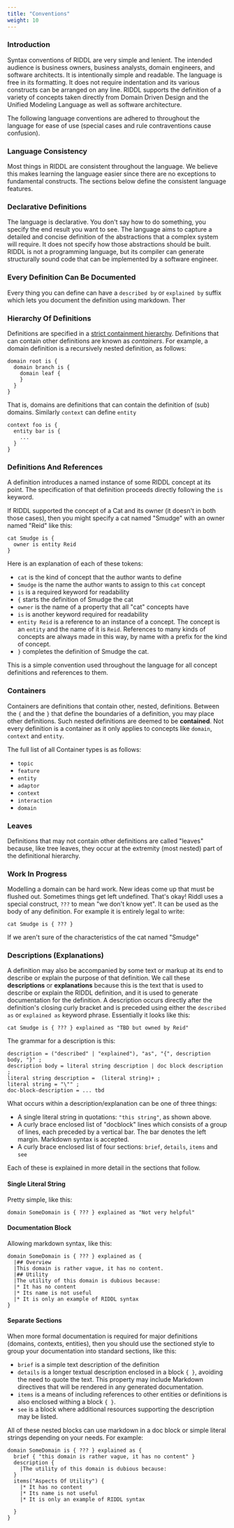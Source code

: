 ```yaml
---
title: "Conventions"
weight: 10
---
```


### Introduction

Syntax conventions of RIDDL are very simple and lenient. 
The intended audience is business owners, business analysts, domain engineers,
and software architects. It is intentionally simple and 
readable. The language is free in its formatting. It does
not require indentation and its various constructs can be
arranged on any line.  RIDDL supports the definition of a
variety of concepts taken directly from Domain Driven Design
and the Unified Modeling Language as well as software architecture. 

The following language conventions are adhered to throughout the language for
ease of use (special cases and rule contraventions cause confusion). 

### Language Consistency
Most things in RIDDL are consistent throughout the language. We believe this 
makes learning the language easier since there are no exceptions to fundamental constructs.
The sections below define the consistent language features.

### Declarative Definitions
The language is declarative. You don't say how to do something, you specify the end
result you want to see. The language aims to capture a detailed and concise definition
of the abstractions that a complex system will require. It does not specify how those
abstractions should be built. RIDDL is not a programming language, but its compiler 
can generate structurally sound code that can be implemented by a software engineer.

### Every Definition Can Be Documented
Every thing you can define can have a `described by` or `explained by` suffix which 
lets you document the definition using markdown. Ther

### Hierarchy Of Definitions
Definitions are specified in a [strict containment hierarchy](./hierarchy). Definitions that can 
contain other definitions are known as _containers_. For example, 
a domain definition is a recursively nested definition, as follows:
```riddl
domain root is {
  domain branch is {
    domain leaf {
    }
  }
}
```
That is, domains are definitions that can contain the definition of (sub)
domains. Similarly `context` can define `entity` 
```riddl
context foo is {
  entity bar is {
    ...
  }
}
```
### Definitions And References
A definition introduces a named instance of some RIDDL concept at its point. The 
specification of that definition
proceeds directly following the `is` keyword.

If RIDDL supported the concept of a Cat and its owner  (it doesn't in both 
those cases), then you might specify a cat named "Smudge" with an owner 
named "Reid" like this:
```text
cat Smudge is {
  owner is entity Reid
}
```
Here is an explanation of each of these tokens:

* `cat` is the  kind of concept that the author wants to define
* `Smudge` is the name the author wants to assign to this `cat` concept
* `is` is a required keyword for readability
* `{` starts the definition of Smudge the cat
* `owner` is the name of a property that all "cat" concepts have
* `is` is another keyword required for readability
* `entity Reid` is a reference to an instance of a concept. The concept is an
 `entity` and the name of it is `Reid`. References to many kinds of concepts
  are always made in this way, by name with a prefix for the kind of concept.
* `}` completes the definition of Smudge the cat.

This is a simple convention used throughout the language for all 
concept definitions and references to them. 

### Containers
Containers are definitions that contain other, nested, definitions. Between the
`{` and the `}` that define the boundaries of a definition, you may place other
definitions. Such nested definitions are deemed to be **contained**. 
Not every definition is a container as it only applies to concepts
like `domain`, `context` and `entity`.   

The full list of all Container types is as follows:

* `topic`
* `feature`
* `entity`
* `adaptor`
* `context`
* `interaction`
* `domain`

### Leaves
Definitions that may not contain other definitions are called "leaves"
because, like tree leaves, they occur at the extremity (most nested) part of
the definitional hierarchy. 

### Work In Progress
Modelling a domain can be hard work. New ideas come up that must be flushed
out.  Sometimes things get left undefined. That's okay! Riddl uses a special
construct, `???` to mean "we don't know yet". It can be used as the body of
any definition. For example it is entirely legal to write:
```text
cat Smudge is { ??? }
```
If we aren't sure of the characteristics of the cat named "Smudge"
 
### Descriptions (Explanations)
A definition may also be accompanied by some text or markup at its end to
describe or explain the purpose of that definition. We call these
 **descriptions** or **explanations** because this is the text that is
used to describe or explain the RIDDL definition, and it is used to generate
documentation for the definition.  A description occurs directly after the
definition's closing curly bracket and is preceded using
either the `described as` or `explained as` keyword phrase. Essentially it 
looks like this:
```text
cat Smudge is { ??? } explained as "TBD but owned by Reid"
```  

The grammar for a description is this:
```ebnf
description = ("described" | "explained"), "as", "{", description body, "}" ;
description body = literal string description | doc block description ;
literal string description =  (literal string)+ ;
literal string = "\"" ;
doc-block-description = ... tbd  
```

What occurs within a description/explanation can be one of three things:

* A single literal string in quotations: `"this string"`, as shown above.
* A curly brace enclosed list of "docblock" lines which consists of a group
  of lines, each preceded by a vertical bar. The bar denotes the left margin.
  Markdown syntax is accepted. 
* A curly brace enclosed list of four sections: `brief`, `details`, 
  `items` and `see`

Each of these is explained in more detail in the sections that follow. 

#### Single Literal String
Pretty simple, like this:
```riddl
domain SomeDomain is { ??? } explained as "Not very helpful"
```

#### Documentation Block
Allowing markdown syntax, like this:
```riddl
domain SomeDomain is { ??? } explained as {
  |## Overview
  |This domain is rather vague, it has no content.
  |## Utility
  |The utility of this domain is dubious because:
  |* It has no content
  |* Its name is not useful
  |* It is only an example of RIDDL syntax
}
```

#### Separate Sections
When more formal documentation is required for major definitions (domains,
contexts, entities), then you should use the sectioned style to group
your documentation into standard sections, like this: 

* `brief` is a simple text description of the definition
* `details` is a longer textual description enclosed in a block `{ }`, 
avoiding the need to quote the text.  This property may include Markdown 
directives that will be rendered in any generated documentation.
* `items` is a means of including references to other entities or definitions 
is also enclosed withing a block `{ }`.  
* `see` is a block where additional resources supporting the description may 
be listed.

All of these nested blocks can use markdown in a doc block or simple literal
strings depending on your needs. For example:
```riddl
domain SomeDomain is { ??? } explained as {
  brief { "this domain is rather vague, it has no content" } 
  description {
    |The utility of this domain is dubious because:
  }
  items("Aspects Of Utility") {
    |* It has no content
    |* Its name is not useful
    |* It is only an example of RIDDL syntax
  
  }
}
```


 

